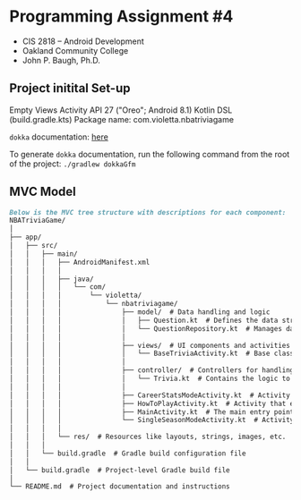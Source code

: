 # Programming Assignment #4
* CIS 2818 – Android Development 
* Oakland Community College 
* John P. Baugh, Ph.D.

## Project initital Set-up
Empty Views Activity
API 27 ("Oreo"; Android 8.1)
Kotlin DSL (build.gradle.kts)
Package name: com.violetta.nbatriviagame

`dokka` documentation: [here](app/docs/index.md)

To generate `dokka` documentation, run the following command from the root of the project:
`./gradlew dokkaGfm`

## MVC Model
```markdown
Below is the MVC tree structure with descriptions for each component:
NBATriviaGame/
│
├── app/
│   ├── src/
│   │   ├── main/
│   │   │   ├── AndroidManifest.xml
│   │   │   │
│   │   │   ├── java/
│   │   │   │   └── com/
│   │   │   │       └── violetta/
│   │   │   │           └── nbatriviagame/
│   │   │   │               ├── model/  # Data handling and logic
│   │   │   │               │   ├── Question.kt  # Defines the data structure for a trivia question
│   │   │   │               │   └── QuestionRepository.kt  # Manages data operations for trivia questions. Need to be converted json > db source.
│   │   │   │               │
│   │   │   │               ├── views/  # UI components and activities
│   │   │   │               │   └── BaseTriviaActivity.kt  # Base class for trivia game activities
│   │   │   │               │
│   │   │   │               ├── controller/  # Controllers for handling user interactions
│   │   │   │               │   └── Trivia.kt  # Contains the logic to control the game flow
│   │   │   │               │
│   │   │   │               ├── CareerStatsModeActivity.kt  # Activity for Career Stats mode
│   │   │   │               ├── HowToPlayActivity.kt  # Activity that explains how to play the game
│   │   │   │               ├── MainActivity.kt  # The main entry point of the app
│   │   │   │               └── SingleSeasonModeActivity.kt  # Activity for Single Season mode
│   │   │   │
│   │   │   └── res/  # Resources like layouts, strings, images, etc.
│   │   │
│   │   └── build.gradle  # Gradle build configuration file
│   │
│   └── build.gradle  # Project-level Gradle build file
│
└── README.md  # Project documentation and instructions
```
